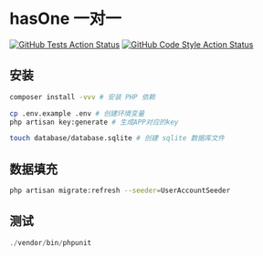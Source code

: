 # hasOne 一对一

[![GitHub Tests Action Status](https://github.com/curder/laravel-test-demo/actions/workflows/run-test.yml/badge.svg)](https://github.com/curder/laravel-test-demo/actions?query=run-test%3Ahas-one)
[![GitHub Code Style Action Status](https://github.com/curder/laravel-test-demo/actions/workflows/php-cs-fixer.yml/badge.svg)](https://github.com/curder/laravel-test-demo/actions?query=workflow%3A"Check+%26+fix+styling"+branch%3Ahas-one)

## 安装

```bash
composer install -vvv # 安装 PHP 依赖

cp .env.example .env # 创建环境变量
php artisan key:generate # 生成APP对应的key

touch database/database.sqlite # 创建 sqlite 数据库文件
```

## 数据填充

```bash
php artisan migrate:refresh --seeder=UserAccountSeeder
```

## 测试

```php
./vendor/bin/phpunit
```
